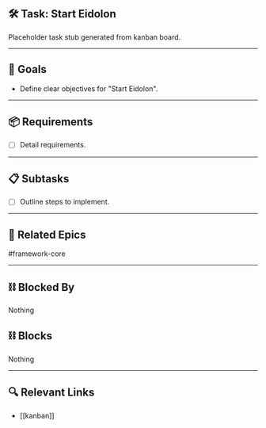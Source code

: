 ## 🛠️ Task: Start Eidolon

Placeholder task stub generated from kanban board.

---

## 🎯 Goals

- Define clear objectives for "Start Eidolon".

---

## 📦 Requirements

- [ ] Detail requirements.

---

## 📋 Subtasks

- [ ] Outline steps to implement.

---

## 🔗 Related Epics

#framework-core

---

## ⛓️ Blocked By

Nothing

## ⛓️ Blocks

Nothing

---

## 🔍 Relevant Links

- [[kanban]]
